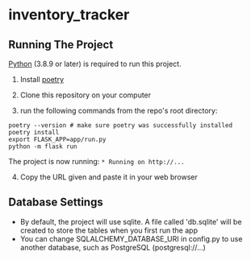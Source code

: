 # inventory_tracker

## Running The Project

[Python](https://www.python.org/downloads/) (3.8.9 or later) is required to run this project.

1. Install [poetry](https://python-poetry.org/docs/)

2. Clone this repository on your computer

3.  run the following commands from the repo's root directory:
```
poetry --version # make sure poetry was successfully installed
poetry install
export FLASK_APP=app/run.py
python -m flask run
```
The project is now running: ```* Running on http://... ```

4. Copy the URL given and paste it in your web browser


## Database Settings

- By default, the project will use sqlite. A file called 'db.sqlite' will be created to store the tables when you first run the app<br>
- You can change SQLALCHEMY_DATABASE_URI in config.py to use another database, such as PostgreSQL (postgresql://...)

